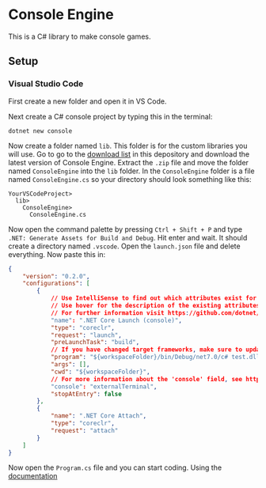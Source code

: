 # Console Engine
This is a C# library to make console games.

## Setup
### Visual Studio Code
First create a new folder and open it in VS Code.

Next create a C# console project by typing this in the terminal:
```
dotnet new console
```
Now create a folder named `lib`. This folder is for the custom libraries you will use.
Go to go to the [download list](https://github.com/Saturn7569/Console-Engine/tree/main/download) in this depository and download the latest version of Console Engine.
Extract the `.zip` file and move the folder named `ConsoleEngine` into the `lib` folder.
In the `ConsoleEngine` folder is a file named `ConsoleEngine.cs` so your directory should look something like this:
```
YourVSCodeProject>
  lib>
    ConsoleEngine>
      ConsoleEngine.cs
```
Now open the command palette by pressing `Ctrl + Shift + P` and type `.NET: Generate Assets for Build and Debug`.
Hit enter and wait. It should create a directory named `.vscode`.
Open the `launch.json` file and delete everything.
Now paste this in:
```json
{
    "version": "0.2.0",
    "configurations": [
        {
            // Use IntelliSense to find out which attributes exist for C# debugging
            // Use hover for the description of the existing attributes
            // For further information visit https://github.com/dotnet/vscode-csharp/blob/main/debugger-launchjson.md
            "name": ".NET Core Launch (console)",
            "type": "coreclr",
            "request": "launch",
            "preLaunchTask": "build",
            // If you have changed target frameworks, make sure to update the program path.
            "program": "${workspaceFolder}/bin/Debug/net7.0/c# test.dll",
            "args": [],
            "cwd": "${workspaceFolder}",
            // For more information about the 'console' field, see https://aka.ms/VSCode-CS-LaunchJson-Console
            "console": "externalTerminal",
            "stopAtEntry": false
        },
        {
            "name": ".NET Core Attach",
            "type": "coreclr",
            "request": "attach"
        }
    ]
}
```
Now open the `Program.cs` file and you can start coding. Using the [documentation](https://github.com/Saturn7569/Console-Engine/blob/main/download/documentation.md)
